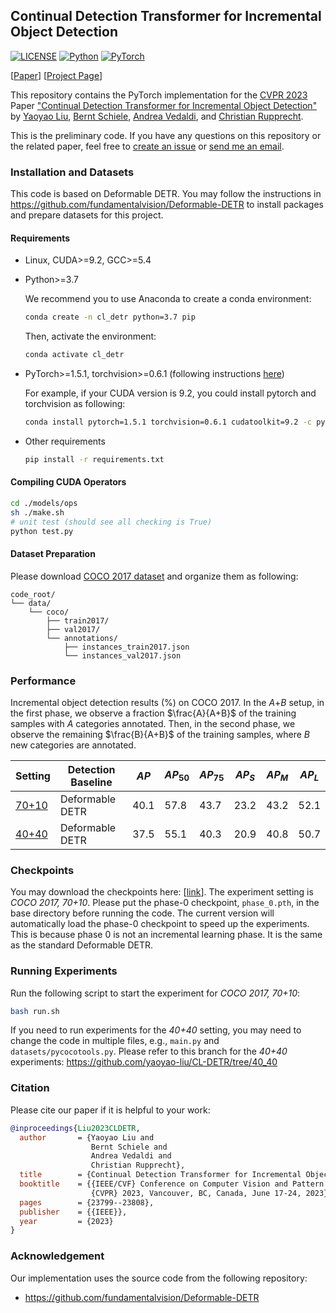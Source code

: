 ## Continual Detection Transformer for Incremental Object Detection

[![LICENSE](https://img.shields.io/github/license/yaoyao-liu/E3BM?style=flat-square)](https://github.com/yaoyao-liu/CL-DETR/blob/master/LICENSE)
[![Python](https://img.shields.io/badge/python-3.7-blue.svg?style=flat-square&logo=python&color=3776AB&logoColor=3776AB)](https://www.python.org/)
[![PyTorch](https://img.shields.io/badge/pytorch-1.5.1-%237732a8?style=flat-square&logo=PyTorch&color=EE4C2C)](https://pytorch.org/)

[[Paper](https://www.cs.jhu.edu/~yyliu/preprints/Continual_Detection_Transformer_for_Incremental_Object_Detection.pdf)] [[Project Page](https://lyy.mpi-inf.mpg.de/CL-DETR/)]

This repository contains the PyTorch implementation for the [CVPR 2023](https://cvpr2023.thecvf.com/) Paper ["Continual Detection Transformer for Incremental Object Detection"](https://www.cs.jhu.edu/~yyliu/preprints/Continual_Detection_Transformer_for_Incremental_Object_Detection.pdf) by [Yaoyao Liu](https://yyliu.net/), [Bernt Schiele](https://www.mpi-inf.mpg.de/departments/computer-vision-and-multimodal-computing/people/bernt-schiele/), [Andrea Vedaldi](https://www.robots.ox.ac.uk/~vedaldi/), and [ Christian Rupprecht](https://chrirupp.github.io/). 

This is the preliminary code. If you have any questions on this repository or the related paper, feel free to [create an issue](https://github.com/yaoyao-liu/CL-DETR/issues/new) or [send me an email](mailto:yyliu@cs.jhu.edu).

### Installation and Datasets

This code is based on Deformable DETR. You may follow the instructions in <https://github.com/fundamentalvision/Deformable-DETR> to install packages and prepare datasets for this project.

#### Requirements

* Linux, CUDA>=9.2, GCC>=5.4
  
* Python>=3.7

    We recommend you to use Anaconda to create a conda environment:
    ```bash
    conda create -n cl_detr python=3.7 pip
    ```
    Then, activate the environment:
    ```bash
    conda activate cl_detr
    ```
  
* PyTorch>=1.5.1, torchvision>=0.6.1 (following instructions [here](https://pytorch.org/))

    For example, if your CUDA version is 9.2, you could install pytorch and torchvision as following:
    ```bash
    conda install pytorch=1.5.1 torchvision=0.6.1 cudatoolkit=9.2 -c pytorch
    ```
  
* Other requirements
    ```bash
    pip install -r requirements.txt
    ```

#### Compiling CUDA Operators
```bash
cd ./models/ops
sh ./make.sh
# unit test (should see all checking is True)
python test.py
```

#### Dataset Preparation

Please download [COCO 2017 dataset](https://cocodataset.org/) and organize them as following:

```
code_root/
└── data/
    └── coco/
        ├── train2017/
        ├── val2017/
        └── annotations/
        	├── instances_train2017.json
        	└── instances_val2017.json
```

### Performance

Incremental object detection results (%) on COCO 2017. In the *A*+*B* setup, in the first phase, we observe a fraction $\frac{A}{A+B}$ of the training samples with
*A* categories annotated. Then, in the second phase, we observe the remaining $\frac{B}{A+B}$ of the training samples, where *B* new categories are annotated.

| Setting          | Detection Baseline  | $AP$  | ${AP}_{50}$  | ${AP}_{75}$ | ${AP}_{S}$ | ${AP}_{M}$ | ${AP}_{L}$ |
| --------------  |---------- | ----------  | ----------   |------------ | ------------ |------------ | ------------ |
| [70+10](https://github.com/yaoyao-liu/CL-DETR/tree/70_10) | Deformable DETR | 40.1 | 57.8 | 43.7 | 23.2 | 43.2 | 52.1 |
| [40+40](https://github.com/yaoyao-liu/CL-DETR/tree/40_40) | Deformable DETR | 37.5 | 55.1 | 40.3 | 20.9 | 40.8 | 50.7 |

### Checkpoints 

You may download the checkpoints here: \[[link](https://drive.google.com/drive/folders/1kKLl1MMRMTU4uTc5isoq2wPJjSH-3VhE?usp=sharing)\]. The experiment setting is *COCO 2017, 70+10*. Please put the phase-0 checkpoint, `phase_0.pth`, in the base directory before running the code. The current version will automatically load the phase-0 checkpoint to speed up the experiments. This is because phase 0 is not an incremental learning phase. It is the same as the standard Deformable DETR.

### Running Experiments

Run the following script to start the experiment for *COCO 2017, 70+10*:
```bash
bash run.sh
```
If you need to run experiments for the *40+40* setting, you may need to change the code in multiple files, e.g., `main.py` and `datasets/pycocotools.py`. Please refer to this branch for the *40+40* experiments: <https://github.com/yaoyao-liu/CL-DETR/tree/40_40>

### Citation

Please cite our paper if it is helpful to your work:

```bibtex
@inproceedings{Liu2023CLDETR,
  author       = {Yaoyao Liu and
                  Bernt Schiele and
                  Andrea Vedaldi and
                  Christian Rupprecht},
  title        = {Continual Detection Transformer for Incremental Object Detection},
  booktitle    = {{IEEE/CVF} Conference on Computer Vision and Pattern Recognition,
                  {CVPR} 2023, Vancouver, BC, Canada, June 17-24, 2023},
  pages        = {23799--23808},
  publisher    = {{IEEE}},
  year         = {2023}
}
```

### Acknowledgement

Our implementation uses the source code from the following repository:
- <https://github.com/fundamentalvision/Deformable-DETR>
